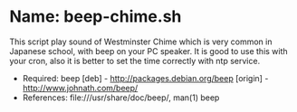# Name: beep-chime.sh

This script play sound of Westminster Chime which is very common in
Japanese school, with beep on your PC speaker. It is good to use
this with your cron, also it is better to set the time correctly
with ntp service.

- Required: beep [deb]    - http://packages.debian.org/beep
                 [origin] - http://www.johnath.com/beep/
- References: file:///usr/share/doc/beep/, man(1) beep
